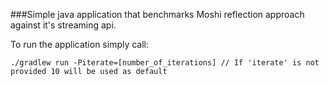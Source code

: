 ###Simple java application that benchmarks Moshi reflection approach against it's streaming api.

To run the application simply call:
```
./gradlew run -Piterate=[number_of_iterations] // If 'iterate' is not provided 10 will be used as default
```